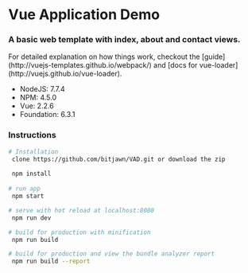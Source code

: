 # Vue Application Demo
<h3>A basic web template with index, about and contact views.</h3>

<p>For detailed explanation on how things work, checkout the [guide](http://vuejs-templates.github.io/webpack/) and [docs for vue-loader](http://vuejs.github.io/vue-loader).</p>

<ul>
    <li>NodeJS: 7.7.4</li>
    <li>NPM: 4.5.0</li>
    <li>Vue: 2.2.6</li>
    <li>Foundation: 6.3.1</li>
</ul>

<h3>Instructions</h3>

```bash
# Installation
 clone https://github.com/bitjawn/VAD.git or download the zip
 
 npm install
 
# run app
 npm start

# serve with hot reload at localhost:8080
 npm run dev

# build for production with minification
 npm run build

# build for production and view the bundle analyzer report
 npm run build --report
```
